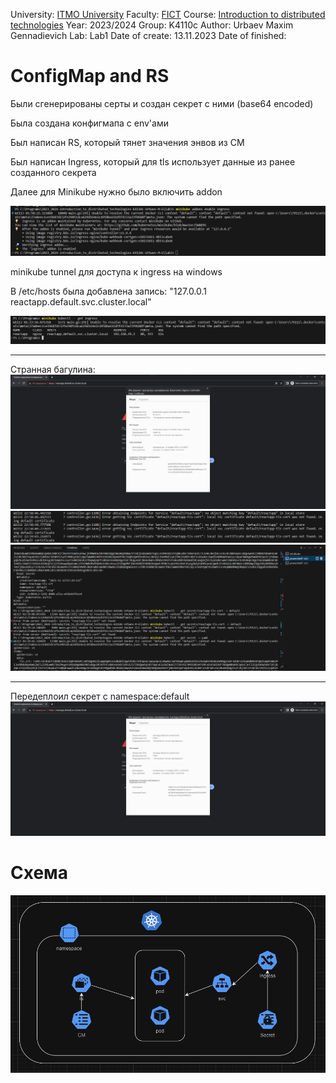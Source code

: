 University: [ITMO University](https://itmo.ru/ru/)
Faculty: [FICT](https://fict.itmo.ru)
Course: [Introduction to distributed technologies](https://github.com/itmo-ict-faculty/introduction-to-distributed-technologies)
Year: 2023/2024
Group: K4110c
Author: Urbaev Maxim Gennadievich
Lab: Lab1
Date of create: 13.11.2023
Date of finished: 


# ConfigMap and RS

Были сгенерированы серты и создан секрет с ними (base64 encoded)

Была создана конфигмапа с env'ами

Был написан RS, который тянет значения энвов из CM

Был написан Ingress, который для tls использует данные из ранее созданного секрета

Далее для Minikube нужно было включить addon

![Alt text](images/image-1.png)

minikube tunnel для доступа к ingress на windows

В /etc/hosts была добавлена запись: "127.0.0.1	reactapp.default.svc.cluster.local"

![Alt text](images/image.png)

---

Странная багулина: 
![Alt text](images/image-2.png)
![Alt text](images/image-3.png)
![Alt text](images/image-5.png)

---

Передеплоил секрет с namespace:default
![Alt text](images/image-4.png)

# Схема

![Alt text](images/schema.png)